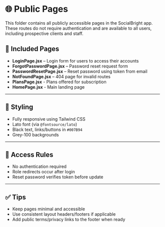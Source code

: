 # 🌐 Public Pages

This folder contains all publicly accessible pages in the SocialBright app. These routes do not require authentication and are available to all users, including prospective clients and staff.

## 📄 Included Pages

- **LoginPage.jsx** – Login form for users to access their accounts
- **ForgotPasswordPage.jsx** – Password reset request form
- **PasswordResetPage.jsx** – Reset password using token from email
- **NotFoundPage.jsx** – 404 page for invalid routes
- **PlansPage.jsx** - Plans offered for subscription
- **HomePage.jsx** - Main landing page

---

## 🎨 Styling

- Fully responsive using Tailwind CSS
- Lato font (via `@fontsource/lato`)
- Black text, links/buttons in `#007B94`
- Grey-100 backgrounds

---

## 🔐 Access Rules

- No authentication required
- Role redirects occur after login
- Reset password verifies token before update

---

## ✅ Tips

- Keep pages minimal and accessible
- Use consistent layout headers/footers if applicable
- Add public terms/privacy links to the footer when ready
